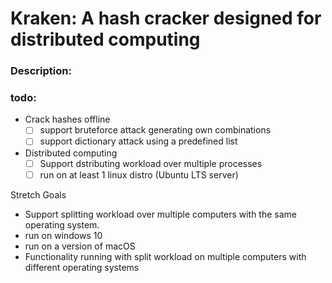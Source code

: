 # Kraken: A hash cracker designed for distributed computing

### Description:

### todo:

- Crack hashes offline
	- [ ] support bruteforce attack generating own combinations
	- [ ] support dictionary attack using a predefined list
- Distributed computing
  - [ ] Support dstributing workload over multiple processes
  - [ ] run on at least 1 linux distro (Ubuntu LTS server)

Stretch Goals
- Support splitting workload over multiple computers with the same operating system.
- run on windows 10
- run on a version of macOS
- Functionality running with split workload on multiple computers with different operating systems